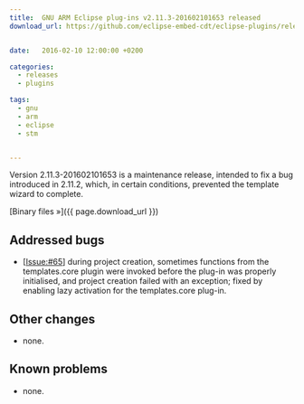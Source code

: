 ```yaml
---
title:  GNU ARM Eclipse plug-ins v2.11.3-201602101653 released
download_url: https://github.com/eclipse-embed-cdt/eclipse-plugins/releases/tag/v2.11.3-201602101653


date:   2016-02-10 12:00:00 +0200

categories:
  - releases
  - plugins

tags:
  - gnu
  - arm
  - eclipse
  - stm


---
```


Version 2.11.3-201602101653 is a maintenance release, intended to fix a bug introduced in 2.11.2, which, in certain conditions, prevented the template wizard to complete.

[Binary files »]({{ page.download_url }})

## Addressed bugs

- [[Issue:#65](https://github.com/gnu-mcu-eclipse/eclipse-plugins/issues/65)] during project creation, sometimes functions from the templates.core plugin were invoked before the plug-in was properly initialised, and project creation failed with an exception; fixed by enabling lazy activation for the templates.core plug-in.

## Other changes

- none.

## Known problems

- none.
